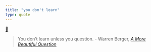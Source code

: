 ```yaml
---
title: "you don't learn"
type: quote
---
```

[💬](moc/quotes.md)

> You don’t learn unless you question. - Warren Berger, *[A More Beautiful Question](books/A_More_Beautiful_Question.md)*